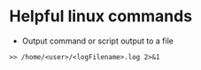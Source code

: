 # Helpful linux commands
+ Output command or script output to a file
```
>> /home/<user>/<logFilename>.log 2>&1
```